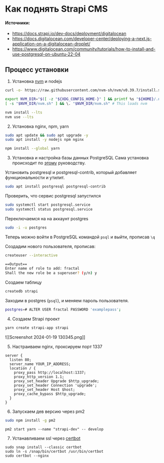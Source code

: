 # Как поднять Strapi CMS

#### Источники:
- https://docs.strapi.io/dev-docs/deployment/digitalocean
- https://docs.digitalocean.com/developer-center/deploying-a-next.js-application-on-a-digitalocean-droplet/
- https://www.digitalocean.com/community/tutorials/how-to-install-and-use-postgresql-on-ubuntu-22-04

## Процесс установки

1. Установка [nvm](https://github.com/nvm-sh/nvm) и nodejs
```bash
curl -o- https://raw.githubusercontent.com/nvm-sh/nvm/v0.39.7/install.sh | bash

export NVM_DIR="$([ -z "${XDG_CONFIG_HOME-}" ] && printf %s "${HOME}/.nvm" || printf %s "${XDG_CONFIG_HOME}/nvm")"
[ -s "$NVM_DIR/nvm.sh" ] && \. "$NVM_DIR/nvm.sh" # This loads nvm
```

```bash
nvm install --lts
nvm use --lts
```

2. Установка nginx, npm, yarn
```bash
sudo apt update && sudo apt upgrade -y
sudo apt install -y nodejs npm nginx
```

```bash
npm install --global yarn
```

3. Установка и настройка базы данных PostgreSQL
Сама установка происходит по [этому](https://www.digitalocean.com/community/tutorials/how-to-install-and-use-postgresql-on-ubuntu-22-04) руководству.

Установить postgresql и postgresql-contrib, который добавляет функциональности и утилит.

```bash
sudo apt install postgresql postgresql-contrib
```

Проверить, что сервис postgresql запустился

```bash
sudo systemctl start postgresql.service
sudo systemctl status postgresql.service
```

Переключаемся на на аккаунт postgres

```bash
sudo -i -u postgres
```

Теперь можно войти в PostgreSQL командой `psql` и выйти, прописав `\q`

Создадим нового пользователя, прописав:

```bash
createuser --interactive
```

```bash
==Output==
Enter name of role to add: fractal
Shall the new role be a superuser? (y/n) y
```

Создаем таблицу

```bash
createdb strapi
```

Заходим в postgres (`psql`), и меняем пароль пользователя.

```bash
postgres=# ALTER USER fractal PASSWORD 'examplepass';
```

4. Создаем Strapi проект
```bash
yarn create strapi-app strapi
```

![[Screenshot 2024-01-19 130345.png]]

5. Настраиваем nginx, проксируем порт 1337
```nginx
server {
  listen 80;
  server_name YOUR_IP_ADDRESS;
  location / {
    proxy_pass http://localhost:1337;
    proxy_http_version 1.1;
    proxy_set_header Upgrade $http_upgrade;
    proxy_set_header Connection 'upgrade';
    proxy_set_header Host $host;
    proxy_cache_bypass $http_upgrade;
  }
}
```

6. Запускаем дев версию через pm2

```bash
sudo npm install -g pm2
```

```
pm2 start yarn --name "strapi-dev" -- develop
```

7. Устанавливаем ssl через [certbot](https://certbot.eff.org/instructions?ws=nginx&os=ubuntufocal)
```
sudo snap install --classic certbot
sudo ln -s /snap/bin/certbot /usr/bin/certbot
sudo certbot --nginx
```
